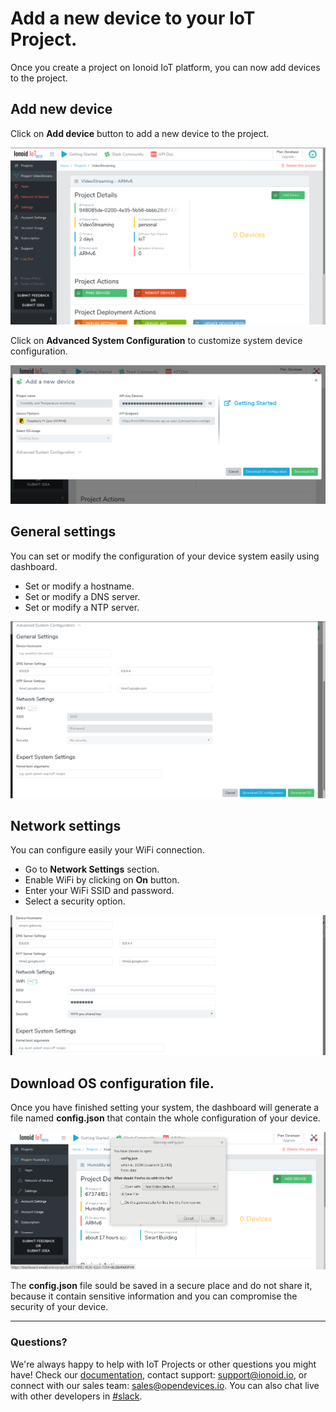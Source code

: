 

# Add a new device to your IoT Project.

Once you create a project on Ionoid IoT platform, you can now add devices to
the project.

## Add new device

  Click on **Add device** button to add a new device to the project.
 
 ![Add Device](AddDevice.png)
 
 Click on **Advanced System Configuration** to customize system device configuration.
 
 ![New Device](NewDevice.png)

## General settings

You can set or modify  the configuration of your device system  easily using dashboard.
 - Set or modify  a hostname.
 - Set or modify a DNS server.
 - Set or modify a NTP server.

![General Settings](GeneralSettings.png)

## Network settings

  You can configure easily your  WiFi connection.

 - Go to  **Network Settings** section.
 - Enable WiFi by clicking on **On** button.
 - Enter your WiFi SSID and password.
 - Select a security option.

![Network Settings](NetworkSettings.png)

## Download OS configuration file.

Once you have finished setting your system, the dashboard will generate a file named **config.json** that contain the whole configuration of your device.

![OS configuration file](OSconfig.png)

The **config.json** file sould be saved in a secure place and do not share it, because it contain sensitive information and you can compromise the security of your device.

<!-- <ul class="pagination">
	<li class="button ">
	  <a class="disabled" href="https://docs.ionoid.io/#/../NewProject/newProject">Prev</a>
	</li>

<div class="divider" />

 <li class="button">
	  <a href="https://docs.ionoid.io/#/../DeployApp/deployApp">Next</a>
 </li>
</ul> 


---

<ul class="doclink">                                                                                                                                                                             
  <li><a href="https://docs.ionoid.io/#/../DeployApp/deployApp.md"> Deploy Apps </a></li>
  <li> <a href="https://docs.ionoid.io/#/../UpdateApp/updateApp.md">Update Apps </a> </li>
  <li><a href="https://docs.ionoid.io/#/../RollbackApp/rollbackApp.md"> Rollback Apps </a></li>                                                                                                                                                          
</ul> -->

---


### Questions?
We're always happy to help with IoT Projects or other questions you might have! Check our [documentation](https://docs.ionoid.io/#/), contact support: support@ionoid.io, or connect with our sales team: sales@opendevices.io. You can also chat live with other developers in  [#slack](https://ionoidcommunity.slack.com/join/shared_invite/enQtNTAzMTEwMTc5NDc2LTM2ODgxY2VmYTljNjM2NTNmZmVjYTEzY2Q4NTgyZTljYzI3MzhiZGRlODkzNTE3NTE3ODk5ZmFjNjYzOGRjZTM).
